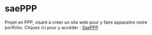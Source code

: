 # saePPP
Projet en PPP, visant à créer un site web pour y faire apparaitre notre portfolio.
Cliquez ici pour y accéder : [SaePPP](fisiog.github.io/saePPP)
